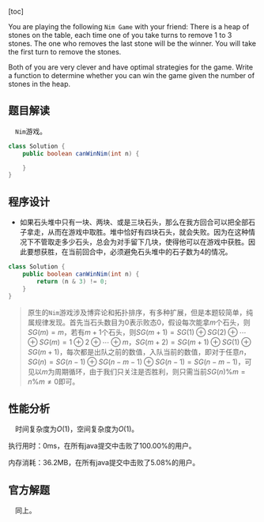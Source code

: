 [toc]

You are playing the following `Nim Game` with your friend: There is a heap of stones on the table, each time one of you take turns to remove 1 to 3 stones. The one who removes the last stone will be the winner. You will take the first turn to remove the stones.

Both of you are very clever and have optimal strategies for the game. Write a function to determine whether you can win the game given the number of stones in the heap.



## 题目解读

&emsp;`Nim`游戏。

```java
class Solution {
    public boolean canWinNim(int n) {

    }
}
```

## 程序设计

* 如果石头堆中只有一块、两块、或是三块石头，那么在我方回合可以把全部石子拿走，从而在游戏中取胜。堆中恰好有四块石头，就会失败。因为在这种情况下不管取走多少石头，总会为对手留下几块，使得他可以在游戏中获胜。因此要想获胜，在当前回合中，必须避免石头堆中的石子数为4的情况。

```java
class Solution {
    public boolean canWinNim(int n) {
        return (n & 3) != 0;
    }
}
```

> 原生的`Nim`游戏涉及博弈论和拓扑排序，有多种扩展，但是本题较简单，纯属规律发现。首先当石头数目为$0$表示败态$0$，假设每次能拿$m$个石头，则$SG(m) = m$，若有$m + 1$个石头，则$SG(m + 1) = SG(1) \oplus SG(2) \oplus \cdots \oplus SG(m) = 1 \oplus 2 \oplus \cdots \oplus m$，$SG(m + 2) = SG(m + 1) \oplus SG(1) \oplus SG(m + 1)$，每次都是出队之前的数值，入队当前的数值，即对于任意$n$，$SG(n) = SG(n - 1) \oplus SG(n - m -1) \oplus SG(n - 1) = SG(n - m - 1)$，可见以$m$为周期循环，由于我们只关注是否胜利，则只需当前$SG(n) \% m = n \% m \ne 0$即可。

## 性能分析

&emsp;时间复杂度为$O(1)$，空间复杂度为$O(1)$。

执行用时：0ms，在所有java提交中击败了100.00%的用户。

内存消耗：36.2MB，在所有java提交中击败了5.08%的用户。

## 官方解题

&emsp;同上。